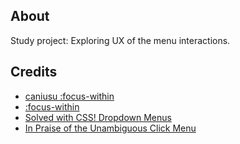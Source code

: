 ## About

Study project: Exploring UX of the menu interactions.

## Credits

* [caniusu :focus-within](https://caniuse.com/#feat=css-focus-within)
* [:focus-within](https://css-tricks.com/almanac/selectors/f/focus-within/)
* [Solved with CSS! Dropdown Menus](https://css-tricks.com/solved-with-css-dropdown-menus/)
* [In Praise of the Unambiguous Click Menu](https://css-tricks.com/in-praise-of-the-unambiguous-click-menu/)
